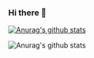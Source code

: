 ### Hi there 👋

<!--
**fansOnly/fansOnly** is a ✨ _special_ ✨ repository because its `README.md` (this file) appears on your GitHub profile.

Here are some ideas to get you started:

- 🔭 I’m currently working on ...
- 🌱 I’m currently learning ...
- 👯 I’m looking to collaborate on ...
- 🤔 I’m looking for help with ...
- 💬 Ask me about ...
- 📫 How to reach me: ...
- 😄 Pronouns: ...
- ⚡ Fun fact: ...

-->

[![Anurag's github stats](https://github-readme-stats.vercel.app/api?username=fansOnly&show_icons=true&title_color=fff&icon_color=79ff97&text_color=9f9f9f&bg_color=151515)](https://github.com/anuraghazra/github-readme-stats)

![Anurag's github stats](https://github-readme-stats.vercel.app/api?username=fansOnly&show_icons=true&title_color=fff&icon_color=79ff97&text_color=9f9f9f&bg_color=151515)
